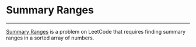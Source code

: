 # Summary Ranges

---

[Summary Ranges](https://leetcode.com/problems/summary-ranges/) is a problem on LeetCode that requires finding summary
ranges in a sorted array of numbers.